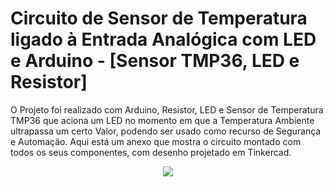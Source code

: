 # Circuito de Sensor de Temperatura ligado à Entrada Analógica com LED e Arduino - [Sensor TMP36, LED e Resistor]
O Projeto foi realizado com Arduino, Resistor, LED e Sensor de Temperatura TMP36 que aciona um LED no momento em que a Temperatura Ambiente ultrapassa um certo Valor, podendo ser usado como recurso de Segurança e Automação. Aqui está um anexo que mostra o circuito montado com todos os seus componentes, com desenho projetado em Tinkercad.
<br>
<div style="display: inline_block" align="center">
<img src="https://user-images.githubusercontent.com/112359793/204156465-9597912d-1e1e-4b9e-a4a4-c180e7f4fc77.png">
</img>
</div>
